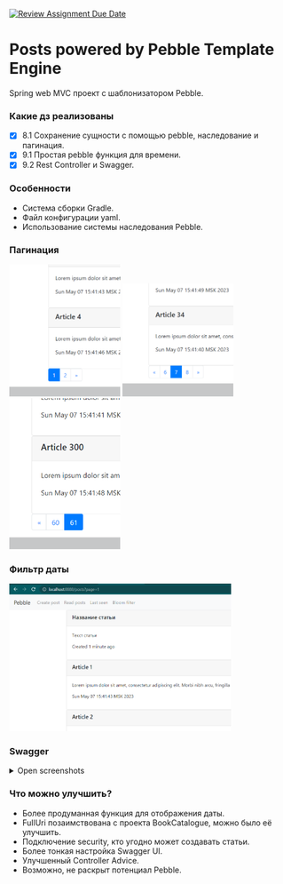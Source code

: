 [![Review Assignment Due Date](https://classroom.github.com/assets/deadline-readme-button-24ddc0f5d75046c5622901739e7c5dd533143b0c8e959d652212380cedb1ea36.svg)](https://classroom.github.com/a/p87-J-Jp)

# Posts powered by Pebble Template Engine
Spring web MVC проект с шаблонизатором Pebble.

### Какие дз реализованы
- [x] 8.1 Сохранение сущности с помощью pebble, наследование и пагинация.
- [x] 9.1 Простая pebble функция для времени.
- [x] 9.2 Rest Controller и Swagger. 

### Особенности 
* Система сборки Gradle.
* Файл конфигурации yaml.
* Использование системы наследования Pebble.

### Пагинация 
<p align="left">
   <img src="/images/Снимок%20экрана%202023-05-07%20163335.png" width="200"/>
   <img src="/images/Снимок%20экрана%202023-05-07%20163318.png" width="200"/>
   <img src="/images/Снимок%20экрана%202023-05-07%20163434.png" width="200"/>
</p>

### Фильтр даты
<p align="left">
    <img src="/images/Снимок%20экрана%202023-05-07%20163228.png" width=400"/>
</p>

### Swagger
<details>
  <summary> Open screenshots</summary>
  <p align="left">
 <img src="/images/Снимок%20экрана%202023-05-07%20163554.png" width=600"/>
</p>
<p align="left">
  <img src="/images/Снимок%20экрана%202023-05-07%20192647.png" width=600"/>
</p>
<p align="left">
  <img src="/images/Снимок%20экрана%202023-05-07%20192710.png" width=600"/>
</p>
</details>

### Что можно улучшить?
* Более продуманная функция для отображения даты.
* FullUri позаимствована с проекта BookCatalogue, можно было её улучшить. 
* Подключение security, кто угодно может создавать статьи. 
* Более тонкая настройка Swagger UI.
* Улучшенный Controller Advice.
* Возможно, не раскрыт потенциал Pebble. 
